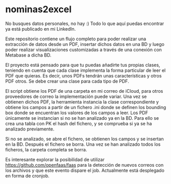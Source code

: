 # nominas2excel
No busques datos personales, no hay :)
Todo lo que aquí puedas encontrar ya está publicado en mi LinkedIn.

Este repositorio contiene un flujo completo para poder realizar una extracción de datos desde un PDF, insertar dichos datos en una BD y luego poder realizar visualizaciones customizadas a través de una conexión con Metabase a dicha BD.

El proyecto está pensado para que tu puedas añadirte tus propias clases, teniendo en cuenta que cada clase implementa la forma particular de leer el PDF que quieras. Es decir, unos PDFs tendrán unas características y otros PDF otros. Se debe crear una clase para cada tipo de PDF.

El script obtiene los PDF de una carpeta en mi correo de iCloud, para otros proveedores de correo la implementación puede variar. Una vez se obtienen dichos PDF, la herramienta instancia la clase correspondiente y obtiene los campos a partir de un fichero .ini donde se definen los bounding box donde se encuentran los valores de los campos a leer. Los PDF únicamente se instancian si no se han analizado ya en la BD. Para ello se crea una tabla con PK el hash del fichero, y se comprueba si ya se ha analizado previamente.

Si no se analizado, se abre el fichero, se obtienen los campos y se insertan en la BD. Después el fichero se borra. Una vez se han analizado todos los ficheros, la carpeta completa se borra.

Es interesante explorar la posibilidad de utilizar https://github.com/openfaas/faas para la detección de nuevos correos con los archivos y que este evento dispare el job. Actualmente está desplegado en forma de cronjob.

